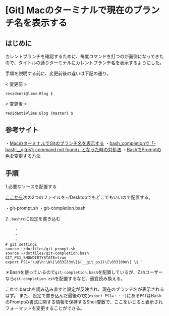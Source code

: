 # [Git] Macのターミナルで現在のブランチ名を表示する

## はじめに

カレントブランチを確認するために、毎度コマンドを打つのが面倒になってきたので、タイトルの通りターミナルにカレントブランチ名を表示するようにした。

手順を説明する前に、変更前後の違いは下記の通り。

< 変更前 >
```
residenti@lime:Blog $
```

< 変更後 >
```
residenti@lime:Blog (master) $
```

## 参考サイト

・[MacのターミナルでGitのブランチ名を表示する](http://blog.ruedap.com/entry/20110706/mac_terminal_git_branch_name)
・[bash\_completionで「-bash:\_\_gitps1: command not found」となった時の対処法](https://sue445.hatenablog.com/entry/2012/08/30/005627)
・[BashでPromptの色を変更する方法](https://qiita.com/wildeagle/items/5da17e007e2c284dc5dd)

## 手順

1.必要なソースを配置する

[ここから](https://github.com/git/git/tree/master/contrib/completion)次の2つのファイルを~/Desktopでもどこでもいいので配置する。

・git-prompt.sh
・git-completion.bash

2.`.bashrc`に設定を書き込む

```.bashrc
    ・
    ・
    ・
# git settings
source ~/dotfiles/git-prompt.sh
source ~/dotfiles/git-completion.bash
GIT_PS1_SHOWDIRTYSTATE=true
export PS1='\u@\h:\W\[\033[33m\]$(__git_ps1)\[\033[00m\] \$ '
```

＊Bashを使っているので`git-completion.bash`を配置しているが、Zshユーザーなら`git-completion.zsh`を配置するなど、適宜読み換える。

これで.barchを読み込み直すと設定が反映され、現在のブランチ名が表示されるはず。
また、設定で書き込んだ最後の1文(`export PS1=・・・`)にある`PS1`はBashのPromptの書式に関する情報を保持するShell変数で、ここをいじると表示されフォーマットを変更することができる。
